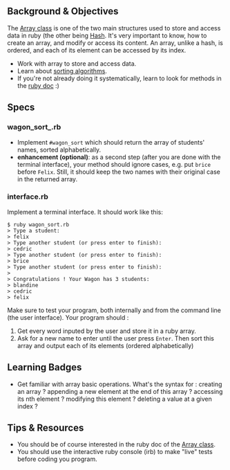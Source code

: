 ## Background & Objectives
The [Array class](http://www.ruby-doc.org/core-2.1.1/Array.html) is one of the two main structures used to store and access data in ruby (the other being [Hash](http://www.ruby-doc.org/core-2.1.1/Hash.html). It's very important to know, how to create an array, and modify or access its content. An array, unlike a hash, is ordered, and each of its element can be accessed by its index.


* Work with array to store and access data.
* Learn about [sorting algorithms](http://en.wikipedia.org/wiki/Sorting_algorithm).
* If you're not already doing it systematically, learn to look for methods in the [ruby doc](http://ruby-doc.org/) :)

## Specs
### wagon_sort_.rb
- Implement `#wagon_sort` which should return the array of students' names, sorted alphabetically.
- **enhancement (optional)**: as a second step (after you are done with the terminal interface), your method should ignore cases, e.g. put `brice` before `Felix`. Still, it should keep the two names with their original case in the returned array.

### interface.rb
Implement a terminal interface. It should work like this:

```
$ ruby wagon_sort.rb
> Type a student:
> felix
> Type another student (or press enter to finish):
> cedric
> Type another student (or press enter to finish):
> brice
> Type another student (or press enter to finish):
>
> Congratulations ! Your Wagon has 3 students:
> blandine
> cedric
> felix
```

Make sure to test your program, both internally and from the command line (the user interface). Your program should :
1. Get every word inputed by the user and store it in a ruby array.
2. Ask for a new name to enter until the user press `Enter`. Then sort this array and output each of its elements (ordered alphabetically)

## Learning Badges
* Get familiar with array basic operations. What's the syntax for : creating an array ? appending a new element at the end of this array ? accessing its nth element ? modifying this element ? deleting a value at a given index ? 

## Tips & Resources
* You should be of course interested in the ruby doc of the [Array class](http://www.ruby-doc.org/core-2.1.1/Array.html).
* You should use the interactive ruby console (irb) to make "live" tests before coding you program.
